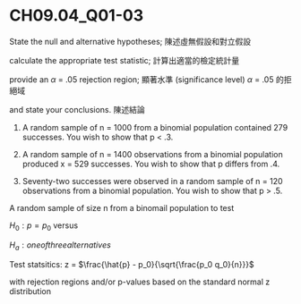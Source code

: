 # CH09.04_Q01-03 #

State the null and alternative hypotheses; 陳述虛無假設和對立假設

calculate the appropriate test statistic; 計算出適當的檢定統計量

provide an $\alpha$ = .05 rejection region; 顯著水準 (significance level) $\alpha$ = .05 的拒絕域

and state your conclusions. 陳述結論

1. A random sample of n = 1000 from a binomial population contained 279 successes.
You wish to show that p < .3.

2. A random sample of n = 1400 observations from a binomial population produced x = 529 successes.
You wish to show that p differs from .4.

3. Seventy-two successes were observed in a random sample of n = 120 observations from a binomial population.
You wish to show that p > .5.





A random sample of size n from a binomail population to test

$H_0: p = p_0$ versus

$H_a: one of three alternatives$

Test statsitics: z = $\frac{\hat{p} - p_0}{\sqrt{\frac{p_0 q_0}{n}}}$

with rejection regions and/or p-values based on the standard normal z distribution

